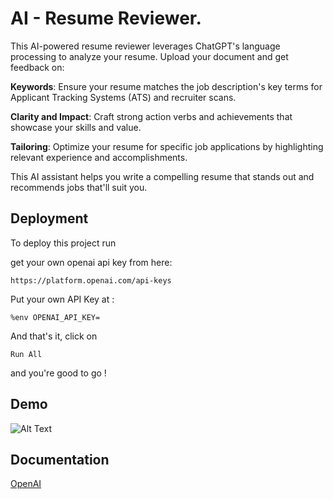 
# AI - Resume Reviewer.

This AI-powered resume reviewer leverages ChatGPT's language processing to analyze your resume. Upload your document and get feedback on:

**Keywords**: Ensure your resume matches the job description's key terms for Applicant Tracking Systems (ATS) and recruiter scans.

**Clarity and Impact**: Craft strong action verbs and achievements that showcase your skills and value.

**Tailoring**: Optimize your resume for specific job applications by highlighting relevant experience and accomplishments.

This AI assistant helps you write a compelling resume that stands out and recommends jobs that'll suit you.

## Deployment

To deploy this project run

get your own openai api key from here:
```link
https://platform.openai.com/api-keys
```
Put your own API Key at : 
```
%env OPENAI_API_KEY= 
```
And that's it, click on 
```
Run All
```
and you're good to go !
## Demo

![Alt Text](https://media.giphy.com/media/v1.Y2lkPTc5MGI3NjExc2Nua2UwY2FwZzNteGNmdXplZHZha2N6MTAxb2w2eHJqMGNydml3diZlcD12MV9pbnRlcm5hbF9naWZfYnlfaWQmY3Q9Zw/6aX6cFoAtZuHPCD2KB/giphy.gif)

## Documentation

[OpenAI](https://platform.openai.com/docs/introduction)


